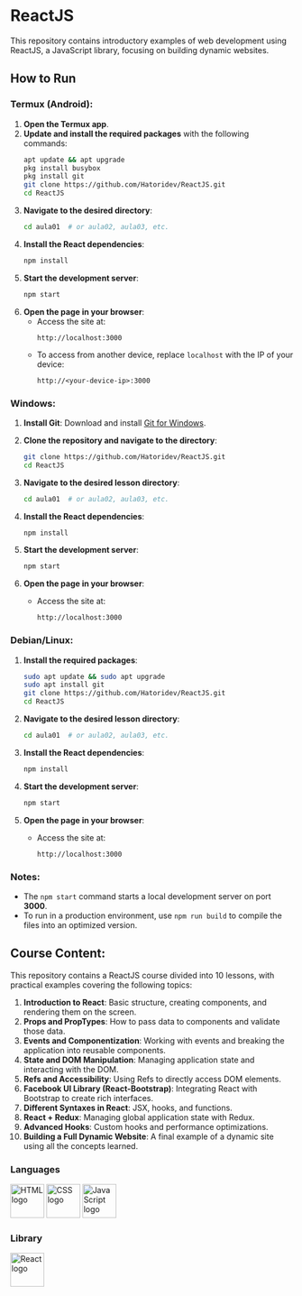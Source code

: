 # ReactJS

This repository contains introductory examples of web development using ReactJS, a JavaScript library, focusing on building dynamic websites.

## How to Run

### Termux (Android):
1. **Open the Termux app**.
2. **Update and install the required packages** with the following commands:
   ```bash
   apt update && apt upgrade
   pkg install busybox
   pkg install git
   git clone https://github.com/Hatoridev/ReactJS.git
   cd ReactJS
   ```
3. **Navigate to the desired directory**:
   ```bash
   cd aula01  # or aula02, aula03, etc.
   ```
4. **Install the React dependencies**:
   ```bash
   npm install
   ```
5. **Start the development server**:
   ```bash
   npm start
   ```
6. **Open the page in your browser**:
   - Access the site at:
     ```
     http://localhost:3000
     ```
   - To access from another device, replace `localhost` with the IP of your device:
     ```
     http://<your-device-ip>:3000
     ```

### Windows:
1. **Install Git**:
   Download and install [Git for Windows](https://gitforwindows.org/).

2. **Clone the repository and navigate to the directory**:
   ```bash
   git clone https://github.com/Hatoridev/ReactJS.git
   cd ReactJS
   ```

3. **Navigate to the desired lesson directory**:
   ```bash
   cd aula01  # or aula02, aula03, etc.
   ```

4. **Install the React dependencies**:
   ```bash
   npm install
   ```

5. **Start the development server**:
   ```bash
   npm start
   ```

6. **Open the page in your browser**:
   - Access the site at:
     ```
     http://localhost:3000
     ```

### Debian/Linux:
1. **Install the required packages**:
   ```bash
   sudo apt update && sudo apt upgrade
   sudo apt install git
   git clone https://github.com/Hatoridev/ReactJS.git
   cd ReactJS
   ```

2. **Navigate to the desired lesson directory**:
   ```bash
   cd aula01  # or aula02, aula03, etc.
   ```

3. **Install the React dependencies**:
   ```bash
   npm install
   ```

4. **Start the development server**:
   ```bash
   npm start
   ```

5. **Open the page in your browser**:
   - Access the site at:
     ```
     http://localhost:3000
     ```

### Notes:
- The `npm start` command starts a local development server on port **3000**.
- To run in a production environment, use `npm run build` to compile the files into an optimized version.

## Course Content:

This repository contains a ReactJS course divided into 10 lessons, with practical examples covering the following topics:

1. **Introduction to React**: Basic structure, creating components, and rendering them on the screen.
2. **Props and PropTypes**: How to pass data to components and validate those data.
3. **Events and Componentization**: Working with events and breaking the application into reusable components.
4. **State and DOM Manipulation**: Managing application state and interacting with the DOM.
5. **Refs and Accessibility**: Using Refs to directly access DOM elements.
6. **Facebook UI Library (React-Bootstrap)**: Integrating React with Bootstrap to create rich interfaces.
7. **Different Syntaxes in React**: JSX, hooks, and functions.
8. **React + Redux**: Managing global application state with Redux.
9. **Advanced Hooks**: Custom hooks and performance optimizations.
10. **Building a Full Dynamic Website**: A final example of a dynamic site using all the concepts learned.


### Languages

<div align="left">
  <img src="https://cdn.jsdelivr.net/gh/devicons/devicon/icons/html5/html5-original.svg" height="60" alt="HTML logo" />
  <img src="https://cdn.jsdelivr.net/gh/devicons/devicon/icons/css3/css3-original.svg" height="60" alt="CSS logo" />
  <img src="https://cdn.jsdelivr.net/gh/devicons/devicon/icons/javascript/javascript-original.svg" height="60" alt="JavaScript logo" />
</div>

### Library

<div align="left">
  <img src="https://cdn.jsdelivr.net/gh/devicons/devicon/icons/react/react-original.svg" height="60" alt="React logo" />
</div>
